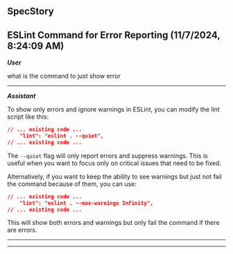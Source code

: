 ## SpecStory

## ESLint Command for Error Reporting (11/7/2024, 8:24:09 AM)

_**User**_

what is the command to just show error

---

_**Assistant**_

To show only errors and ignore warnings in ESLint, you can modify the lint script like this:

```json:package.json
// ... existing code ...
    "lint": "eslint . --quiet",
// ... existing code ...
```

The `--quiet` flag will only report errors and suppress warnings. This is useful when you want to focus only on critical issues that need to be fixed.

Alternatively, if you want to keep the ability to see warnings but just not fail the command because of them, you can use:

```json:package.json
// ... existing code ...
    "lint": "eslint . --max-warnings Infinity",
// ... existing code ...
```

This will show both errors and warnings but only fail the command if there are errors.

---



---

